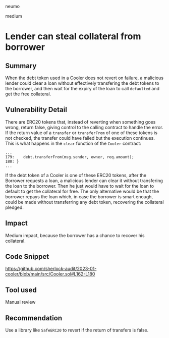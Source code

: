 neumo

medium

# Lender can steal collateral from borrower

## Summary
When the debt token used in a Cooler does not revert on failure, a malicious lender could clear a loan without effectively transfering the debt tokens to the borrower, and then wait for the expiry of the loan to call `defaulted` and get the free collateral.

## Vulnerability Detail
There are ERC20 tokens that, instead of reverting when something goes wrong, return false, giving control to the calling contract to handle the error. If the return value of a `transfer` or `transferFrom` of one of these tokens is not checked, the transfer could have failed but the execution continues. This is what happens in the `clear` function of the `Cooler` contract:
```solidity
...
179: 	debt.transferFrom(msg.sender, owner, req.amount);
180: }
...
```

If the debt token of a Cooler is one of these ERC20 tokens, after the Borrower requests a loan, a malicious lender can clear it without transfering the loan to the borrower. Then he just would have to wait for the loan to default to get the collateral for free. The only alternative would be that the borrower repays the loan which, in case the borrower is smart enough, could be made without transferring any debt token, recovering the collateral pledged.

## Impact
Medium impact, because the borrower has a chance to recover his collateral.

## Code Snippet
https://github.com/sherlock-audit/2023-01-cooler/blob/main/src/Cooler.sol#L162-L180

## Tool used
Manual review


## Recommendation
Use a library like `SafeERC20` to revert if the return of transfers is false.
